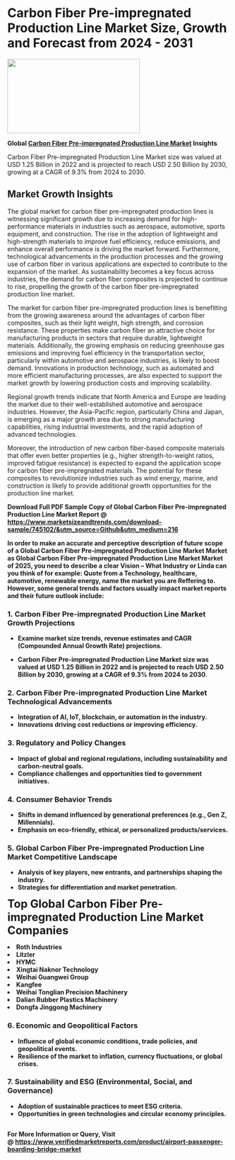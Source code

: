 <H1>Carbon Fiber Pre-impregnated Production Line Market Size, Growth and Forecast from 2024 - 2031</H1><img class="aligncenter size-medium wp-image-584254" src="https://thirdeyenews.in/wp-content/uploads/2024/09/Global-Market-Research-300x168.jpeg" alt="" width="300" height="168" /><p><strong>Global&nbsp;<a href="https://www.marketsizeandtrends.com/download-sample/745102/&amp;utm_source=Github&utm_medium=216">Carbon Fiber Pre-impregnated Production Line Market</a> Insights</strong></p><p>Carbon Fiber Pre-impregnated Production Line Market size was valued at USD 1.25 Billion in 2022 and is projected to reach USD 2.50 Billion by 2030, growing at a CAGR of 9.3% from 2024 to 2030.</p><p><h2>Market Growth Insights</h2> <p>The global market for carbon fiber pre-impregnated production lines is witnessing significant growth due to increasing demand for high-performance materials in industries such as aerospace, automotive, sports equipment, and construction. The rise in the adoption of lightweight and high-strength materials to improve fuel efficiency, reduce emissions, and enhance overall performance is driving the market forward. Furthermore, technological advancements in the production processes and the growing use of carbon fiber in various applications are expected to contribute to the expansion of the market. As sustainability becomes a key focus across industries, the demand for carbon fiber composites is projected to continue to rise, propelling the growth of the carbon fiber pre-impregnated production line market.</p> <p><strong></strong></p> <p>The market for carbon fiber pre-impregnated production lines is benefitting from the growing awareness around the advantages of carbon fiber composites, such as their light weight, high strength, and corrosion resistance. These properties make carbon fiber an attractive choice for manufacturing products in sectors that require durable, lightweight materials. Additionally, the growing emphasis on reducing greenhouse gas emissions and improving fuel efficiency in the transportation sector, particularly within automotive and aerospace industries, is likely to boost demand. Innovations in production technology, such as automated and more efficient manufacturing processes, are also expected to support the market growth by lowering production costs and improving scalability.</p> <p>Regional growth trends indicate that North America and Europe are leading the market due to their well-established automotive and aerospace industries. However, the Asia-Pacific region, particularly China and Japan, is emerging as a major growth area due to strong manufacturing capabilities, rising industrial investments, and the rapid adoption of advanced technologies.</p> <p>Moreover, the introduction of new carbon fiber-based composite materials that offer even better properties (e.g., higher strength-to-weight ratios, improved fatigue resistance) is expected to expand the application scope for carbon fiber pre-impregnated materials. The potential for these composites to revolutionize industries such as wind energy, marine, and construction is likely to provide additional growth opportunities for the production line market.</p> <p><strong></p><p><span class=""><strong>Download Full PDF Sample Copy of Global Carbon Fiber Pre-impregnated Production Line Market Report</strong> @ <a href="https://www.marketsizeandtrends.com/download-sample/745102/&amp;utm_source=Github&utm_medium=216" target="_blank">https://www.marketsizeandtrends.com/download-sample/745102/&amp;utm_source=Github&utm_medium=216</a></span></p><p>In order to make an accurate and perceptive description of future scope of a Global&nbsp;Carbon Fiber Pre-impregnated Production Line Market Market as Global&nbsp;Carbon Fiber Pre-impregnated Production Line Market Market of 2025, you need to describe a clear Vision &ndash; What Industry or Linda can you think of for example: Quote from a Technology, healthcare, automotive, renewable energy, name the market you are Reffering to. However, some general trends and factors usually impact market reports and their future outlook include:</p><h3>1.&nbsp;<strong>Carbon Fiber Pre-impregnated Production Line Market Growth Projections</strong></h3><ul><li>Examine market size trends, revenue estimates and CAGR (Compounded Annual Growth Rate) projections.</li><li><p>Carbon Fiber Pre-impregnated Production Line Market size was valued at USD 1.25 Billion in 2022 and is projected to reach USD 2.50 Billion by 2030, growing at a CAGR of 9.3% from 2024 to 2030.</p></li></ul><h3>2.&nbsp;<strong>Carbon Fiber Pre-impregnated Production Line Market Technological Advancements</strong></h3><ul><li>Integration of AI, IoT, blockchain, or automation in the industry.</li><li>Innovations driving cost reductions or improving efficiency.</li></ul><h3>3.&nbsp;<strong>Regulatory and Policy Changes</strong></h3><ul><li>Impact of global and regional regulations, including sustainability and carbon-neutral goals.</li><li>Compliance challenges and opportunities tied to government initiatives.</li></ul><h3>4.&nbsp;<strong>Consumer Behavior Trends</strong></h3><ul><li>Shifts in demand influenced by generational preferences (e.g., Gen Z, Millennials).</li><li>Emphasis on eco-friendly, ethical, or personalized products/services.</li></ul><h3>5.&nbsp;<strong>Global Carbon Fiber Pre-impregnated Production Line Market Competitive Landscape</strong></h3><ul><li>Analysis of key players, new entrants, and partnerships shaping the industry.</li><li>Strategies for differentiation and market penetration.</li></ul><p data-pm-slice="1 1 []"><span style="color: inherit; font-family: inherit; font-size: 25px;">Top Global Carbon Fiber Pre-impregnated Production Line Market Companies</span></p><div class="" data-test-id=""><p><li>Roth Industries</li><li> Litzler</li><li> HYMC</li><li> Xingtai Naknor Technology</li><li> Weihai Guangwei Group</li><li> Kangfee</li><li> Weihai Tonglian Precision Machinery</li><li> Dalian Rubber Plastics Machinery</li><li> Dongfa Jinggong Machinery</li></p></div><h3>6.&nbsp;<strong>Economic and Geopolitical Factors</strong></h3><ul><li>Influence of global economic conditions, trade policies, and geopolitical events.</li><li>Resilience of the market to inflation, currency fluctuations, or global crises.</li></ul><h3>7.&nbsp;<strong>Sustainability and ESG (Environmental, Social, and Governance)</strong></h3><ul><li>Adoption of sustainable practices to meet ESG criteria.</li><li>Opportunities in green technologies and circular economy principles.</li></ul><h2><strong style="font-size: 14px;">For More Information or Query, Visit @&nbsp;</strong><a style="background-color: #ffffff; font-size: 14px;" href="https://www.marketsizeandtrends.com/report/carbon-fiber-pre-impregnated-production-line-market/" target="_blank">https://www.verifiedmarketreports.com/product/airport-passenger-boarding-bridge-market</a></h2>
